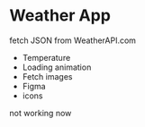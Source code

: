 # Weather App

fetch JSON from WeatherAPI.com

- Temperature
- Loading animation
- Fetch images
- Figma
- icons

not working now
